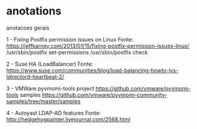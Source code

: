 # anotations
anotacoes gerais

1 - Fixing Postfix permission issues on Linux
  Fonte: https://jeffkarney.com/2013/01/15/fixing-postfix-permission-issues-linux/
  /usr/sbin/postfix set-permissions 
  /usr/sbin/postfix check
  
2 - Suse HA (LoadBalancer)
  Fonte: https://www.suse.com/communities/blog/load-balancing-howto-lvs-ldirectord-heartbeat-2/
  
3 - VMWare 
  pyvmomi-tools project
    https://github.com/vmware/pyvmomi-tools
  samples
    https://github.com/vmware/pyvmomi-community-samples/tree/master/samples
    
4 - Autoyast LDAP-AD features
  Fonte: http://hedgehogpainter.livejournal.com/2568.html

